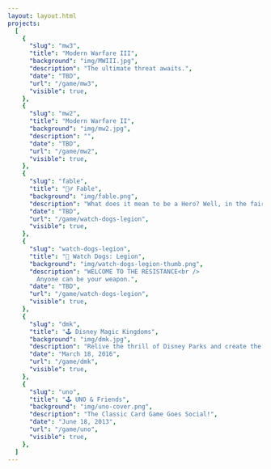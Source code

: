 ```yaml
---
layout: layout.html
projects:
  [
    {
      "slug": "mw3",
      "title": "Modern Warfare III",
      "background": "img/MWIII.jpg",
      "description": "The ultimate threat awaits.",
      "date": "TBD",
      "url": "/game/mw3",
      "visible": true,
    },
    {
      "slug": "mw2",
      "title": "Modern Warfare II",
      "background": "img/mw2.jpg",
      "description": "",
      "date": "TBD",
      "url": "/game/mw2",
      "visible": true,
    },
    {
      "slug": "fable",
      "title": "🧚‍♂️ Fable",
      "background": "img/fable.png",
      "description": "What does it mean to be a Hero? Well, in the fairytale land of Albion, that is entirely up to you.<br /> With a dark threat looming, and in a world where your reputation precedes you, your choices will change Albion forever.",
      "date": "TBD",
      "url": "/game/watch-dogs-legion",
      "visible": true,
    },
    {
      "slug": "watch-dogs-legion",
      "title": "📸 Watch Dogs: Legion",
      "background": "img/watch-dogs-legion-thumb.png",
      "description": "WELCOME TO THE RESISTANCE<br />
        Anyone can be your weapon.",
      "date": "TBD",
      "url": "/game/watch-dogs-legion",
      "visible": true,
    },
    {
      "slug": "dmk",
      "title": "🕹️ Disney Magic Kingdoms",
      "background": "img/dmk.jpg",
      "description": "Relive the thrill of Disney Parks and create the most fantastical Park of your dreams in Disney Magic Kingdoms!",
      "date": "March 18, 2016",
      "url": "/game/dmk",
      "visible": true,
    },
    {
      "slug": "uno",
      "title": "🕹️ UNO & Friends",
      "background": "img/uno-cover.png",
      "description": "The Classic Card Game Goes Social!",
      "date": "June 18, 2013",
      "url": "/game/uno",
      "visible": true,
    },
  ]
---
```

